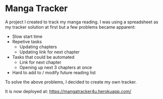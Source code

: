 # Manga Tracker

A  project I created to track my manga reading.
I was using a spreadsheet as my tracker solution at first but a few problems became apparent:
* Slow start time
* Repetive tasks
    * Updating chapters
    * Updating link for next chapter
* Tasks that could be automated
    * Link for next chapter
    * Opening up next 3 chapters at once
* Hard to add to / modify future reading list

To solve the above problems, I decided to create my own tracker.

It is now deployed at:
https://mangatracker4u.herokuapp.com/